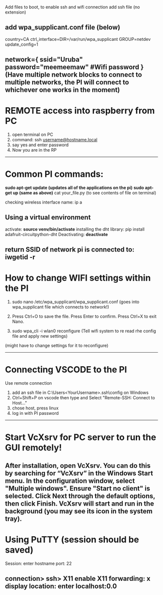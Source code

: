 Add files to boot, to enable ssh and wifi connection 
add ssh file (no extension)

add wpa_supplicant.conf file (below)
------------------------------------------------------
country=CA
ctrl_interface=DIR=/var/run/wpa_supplicant GROUP=netdev
update_config=1

network={
    ssid="Uruba"
    password="meemeemaw"   #Wifi password
}
(Have multiple network blocks to connect to multiple networks, the PI will connect to whichever one works in the moment)
------------------------------------------------------
# REMOTE access into raspberry from PC

1. open terminal on PC
2. command: ssh username@hostname.local 
3. say yes and enter password
4. Now you are in the RP 
-----------------------------------------------------------------------------------------------
# Common PI commands:
**sudo apt-get update (updates all of the applications on the pi)**
**sudo apt-get up (same as above)**
cat your_file.py (to see contents of file on terminal)

checking wireless interface name: 
ip a

## Using a virtual environment
activate: **source venv/bin/activate**
installing the dht library: pip install adafruit-circuitpython-dht
Deactivating: **deactivate**

return SSID of network pi is connected to: 
iwgetid -r
-----------------------------------------------------------------------------------------------

# How to change WIFI settings within the PI

1. sudo nano /etc/wpa_supplicant/wpa_supplicant.conf   (goes into wpa_supplicant file which connects to network!)

2. Press Ctrl+O to save the file.
   Press Enter to confirm.
   Press Ctrl+X to exit Nano.
3. sudo wpa_cli -i wlan0 reconfigure   (Tell wifi system to re read rhe config file and apply new settings)

(might have to change settings for it to reconfigure)

-----------------------------------------------------------------------------------------------

# Connecting VSCODE to the PI

Use remote connection
1. add an ssh file in C:\Users\<YourUsername>\.ssh\config on Windows
2. Ctrl+Shift+P on vscode then type and Select "Remote-SSH: Connect to Host..."
3. chose host, press linux 
4. log in with PI password

-----------------------------------------------------------------------------------------------
# Start VcXsrv for PC server to run the GUI remotely!

After installation, open VcXsrv. You can do this by searching for “VcXsrv” in the Windows Start menu.
In the configuration window, select "Multiple windows".
Ensure "Start no client" is selected.
Click Next through the default options, then click Finish.
VcXsrv will start and run in the background (you may see its icon in the system tray).
-----------------------------------------------------------------------------------------------

# Using PuTTY (session should be saved)
Session: 
enter hostname
port: 22

connection> ssh> X11   enable X11 forwarding:
x display location: enter localhost:0.0
-----------------------------------------------------------------------------------------------
